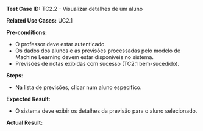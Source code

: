 **Test Case ID:** TC2.2 - Visualizar detalhes de um aluno

**Related Use Cases:** UC2.1

**Pre-conditions:**
- O professor deve estar autenticado.
- Os dados dos alunos e as previsões processadas pelo modelo de Machine Learning devem estar disponíveis no sistema.
- Previsões de notas exibidas com sucesso (TC2.1 bem-sucedido).

**Steps**:
- Na lista de previsões, clicar num aluno específico.

**Expected Result:**
- O sistema deve exibir os detalhes da previsão para o aluno selecionado.

**Actual Result:**